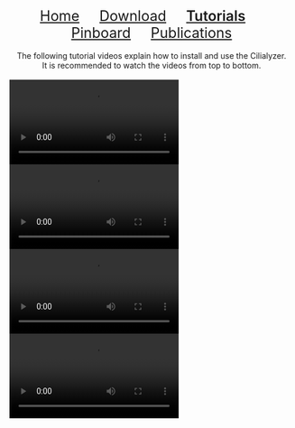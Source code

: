 <div align="center"> 
   <a href="./index.html" style="font-size:25px;font-weight:400;"       >Home</a>  &nbsp;&nbsp;&nbsp;&nbsp;&nbsp;&nbsp;&nbsp;
   <a href="./download.html" style="font-size:25px;font-weight:400;"     >Download</a>  &nbsp;&nbsp;&nbsp;&nbsp;&nbsp;&nbsp;&nbsp;
   <a href="./tutorials.html" style="font-size:25px;font-weight:600;"    >Tutorials</a> &nbsp;&nbsp;&nbsp;&nbsp;&nbsp;&nbsp;&nbsp;
   <a href="./pinboard.html" style="font-size:25px;font-weight:400;"     >Pinboard</a>  &nbsp;&nbsp;&nbsp;&nbsp;&nbsp;&nbsp;&nbsp;
   <a href="./publications.html" style="font-size:25px;font-weight:400;" >Publications</a> 
</div> 
<br>
<div align="center"> 
The following tutorial videos explain how to install and use the Cilialyzer. <br>
It is recommended to watch the videos from top to bottom.
</div> 
<br>
<video src="https://user-images.githubusercontent.com/72008170/213941541-fbb9244c-08ef-417f-a6b5-6095ce7a727a.mp4" controls="controls" style="max-width: 730px;">
</video>
<br>

<video src="https://user-images.githubusercontent.com/72008170/215264927-19c00f89-e841-4694-9036-4c0c9f66005f.mp4" controls="controls" style="max-width: 730px;">
</video>
<br>

<video src="https://user-images.githubusercontent.com/72008170/215290887-69337a9e-122a-49c4-8f2f-3993f7429844.mp4" controls="controls" style="max-width: 730px;">
</video>
<br>

<video src="https://user-images.githubusercontent.com/72008170/215483589-d5e1f4d6-272f-42b1-a255-ff6913081004.mp4" controls="controls" style="max-width: 730px;">
</video>




<!--
<video src="https://user-images.githubusercontent.com/72008170/214152848-242b57c4-d3ce-42e4-90fc-50e2bdafa195.mp4" controls="controls" style="max-width: 730px;">
</video>
-->
<!--
<div align="center">      
   <a href="https://user-images.githubusercontent.com/72008170/213941541-fbb9244c-08ef-417f-a6b5-6095ce7a727a.mp4" download="">Cilialyzer-v1.2.0-67303f</a> (creation date: January 22, 2022)
</div> 
-->


